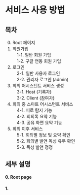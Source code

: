 # 서비스 사용 방법

## 목차

0. Root 페이지
1. 회원가입<br/>
&emsp;1-1. 일반 회원 가입<br/>
&emsp;1-2. 구글 연동 회원 가입<br/>
2. 로그인<br/>
&emsp;2-1. 일반 사용자 로그인<br/>
&emsp;2-2. 관리자 로그인 (admin)<br/>
3. 회의 어시스턴트 서비스 생성<br/>
&emsp;3-1. Host (기록자)<br/>
&emsp;3-2. Client (참여자)<br/>
4. 회의 중 스마트 어시스턴트 서비스<br/>
&emsp;4-1. 피로 탐지 기능<br/>
&emsp;4-2. 회의록 요약 기능<br/>
&emsp;4-3. 공유 화면 요약 기능<br/>
5. 회의 이후 서비스<br/>
&emsp;5-1. 회의별 정보 및 요약 확인<br/>
&emsp;5-2. 회의별 발언 독성 유무 확인<br/>
&emsp;5-3. 독성 발언 정정<br/>

## 세부 설명

#### 0. Root page

#### 1. 
